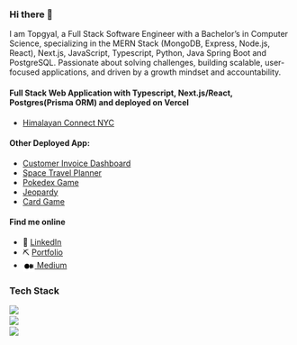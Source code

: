 

### Hi there 👋 
I am Topgyal, a Full Stack Software Engineer with a Bachelor’s in Computer Science, specializing in the MERN Stack (MongoDB, Express, Node.js, React), Next.js, JavaScript, Typescript, Python, Java Spring Boot and PostgreSQL. Passionate about solving challenges, building scalable, user-focused applications, and driven by a growth mindset and  accountability.

#### Full Stack Web Application with Typescript, Next.js/React, Postgres(Prisma ORM) and deployed on Vercel
- [Himalayan Connect NYC](https://himalayan-connect-nyc.vercel.app/)

#### Other Deployed App:
- [Customer Invoice Dashboard](https://nextjs-dashboard-rho.vercel.app/dashboard)
- [Space Travel Planner](https://space-travel-jj1w.onrender.com/)
- [Pokedex Game](https://pokedex-lj55.onrender.com/)
- [Jeopardy](https://topgyalgurung.me/jeopardy-game/)
- [Card Game](https://draw-card-react-app.onrender.com/)

#### Find me online
- 💼 [LinkedIn](https://www.linkedin.com/in/topgyalgurung/)
- ⛏️ [Portfolio](http://topgyalgurung.me/)
- <a href="https://topgyalgurung.medium.com"> <img align="center" alt="Topgyal Tsering Medium" width="21px" src="https://raw.githubusercontent.com/edent/SuperTinyIcons/099dc12b59179d07d534069bc8551718f786d91a/images/svg/medium.svg" /> Medium
</a>

### Tech Stack
<div> 
  <img src="https://skillicons.dev/icons?i=js,typescript,python,java,css,html,tailwindcss" /> <br/>
  <img src="https://skillicons.dev/icons?i=react,next,express,nodejs"/> <br/>
  <img src="https://skillicons.dev/icons?i=mongodb,postgres,docker"/>
</div>
